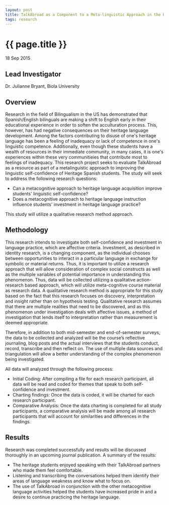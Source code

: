 ```yaml
---
layout: post
title: TalkAbroad as a Component to a Meta-linguistic Approach in the Heritage Spanish Course, Biola University
tags: research
---
```


# {{ page.title }}

18 Sep 2015

## Lead Investigator

Dr. Julianne Bryant, Biola University

## Overview

Research in the field of Bilingualism in the US has demonstrated that Spanish/English bilinguals are making a shift to English early in their educational experience in order to soften the acculturation process. This, however, has had negative consequences on their heritage language development. Among the factors contributing to disuse of one's heritage language has been a feeling of inadequacy or lack of competence in one's linguistic competence. Additionally, even though these students have a wealth of resources in their immediate community, in many cases, it is one's experiences within these very communitieies that contribute most to feelings of inadequacy. This research project seeks to evaluate TalkAbroad as a resource as part of a metalinguistic approach to improving the linguistic self-confidence of Heritage Spanish students. The study will seek to address the following research questions:

* Can a metacognitive approach to heritage language acquisition improve students' linguistic self-confidence?
* Does a metacognitive approach to heritage language instruction influence students' investment in heritage language practice?

This study will utilize a qualitative research method approach.

## Methodology

This research intends to investigate both self-confidence and investment in language practice, which are affective criteria. Investment, as described in identity research, is a changing component, as the individual chooses between opportunities to interact in a particular language in exchange for symbolic or material returns. Thus, it is important to utilize a research approach that will allow consideration of complex social constructs as well as the multiple variables of potential importance in understanding this phenomenon. Thus, data will be collected utilizing a qualitative action-research based approach, which will utilize meta-cognitive course material as research data. A qualitative research method is appropriate for this study based on the fact that this research focuses on discovery, interpretation and insight rather than on hypothesis testing. Qualitative research assumes that there are multiple realities that need to be discovered, and as this phenomenon under investigation deals with affective issues, a method of investigation that lends itself to interpretation rather than measurement is deemed appropriate.

Therefore, in addition to both mid-semester and end-of-semester surveys, the data to be collected and analyzed will be the course’s reflective journaling, blog posts and the actual interviews that the students conduct, record, transcribe and then reflect on. The use of multiple data sources and triangulation will allow a better understanding of the complex phenomenon being investigated.

All data will analyzed through the following process:

* Initial Coding:  After compiling a file for each research participant, all data will be read and coded for themes that speak to both self-confidence and investment.
* Charting findings: Once the data is coded, it will be charted for each research participant.
* Comparative Analysis:  Once the data charting is completed for all study participants, a comparative analysis will be made among all research participants that will account for similarities and differences in the findings.

## Results

Research was completed successfully and results will be discussed thoroughly in an upcoming journal publication. A summary of the results:

* The heritage students enjoyed speaking with their TalkAbroad partners who made them feel comfortable.
* Listening and transcribing the conversations helped them identify their areas of language weakness and know what to focus on.
* The use of TalkAbroad in conjunction with the other metacognitive language activities helped the students have increased pride in and a desire to continue practicing the heritage language.